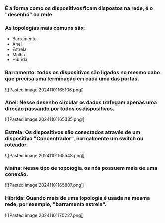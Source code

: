 ### **É a forma como os dispositivos ficam dispostos na rede, é o "desenho" da rede**

### **As topologias mais comuns são:**

- Barramento
- Anel
- Estrela
- Malha
- Híbrida

### **Barramento:** todos os dispositivos são ligados no mesmo cabo que precisa uma terminação em cada uma das portas.

![[Pasted image 20241101165106.png]]



### **Anel:** Nesse desenho circular os dados trafegam apenas uma direção passando por todos os dispositivos.

![[Pasted image 20241101165335.png]]



### **Estrela:** Os dispositivos são conectados através de um dispositivo "Concentrador", normalmente um switch ou roteador.




![[Pasted image 20241101165548.png]]




### **Malha:** Nesse tipo de topologia, os nós possuem mais de uma conexão.


![[Pasted image 20241101165807.png]]



### **Híbrida:** Quando mais de uma topologia é usada na mesma rede, por exemplo, "barramento estrela".


![[Pasted image 20241101170227.png]]


